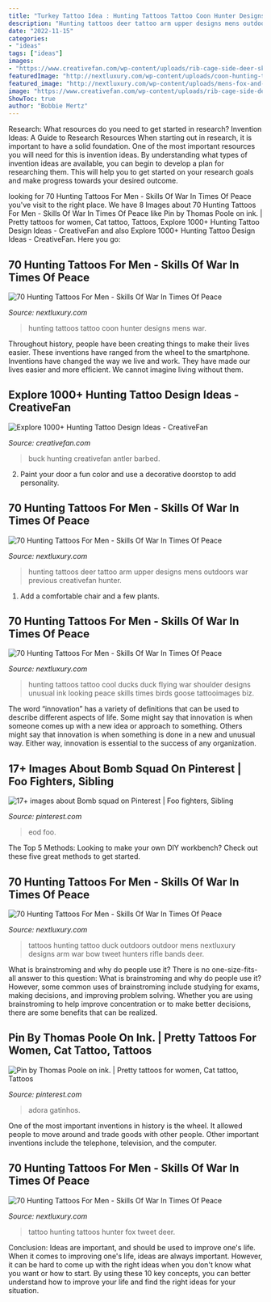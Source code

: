 ```yaml
---
title: "Turkey Tattoo Idea : Hunting Tattoos Tattoo Coon Hunter Designs Mens War"
description: "Hunting tattoos deer tattoo arm upper designs mens outdoors war previous creativefan hunter"
date: "2022-11-15"
categories:
- "ideas"
tags: ["ideas"]
images:
- "https://www.creativefan.com/wp-content/uploads/rib-cage-side-deer-skull-tattoo-236x315.jpg"
featuredImage: "http://nextluxury.com/wp-content/uploads/coon-hunting-tattoos-for-men.jpg"
featured_image: "http://nextluxury.com/wp-content/uploads/mens-fox-and-hunter-tattoo.jpg"
image: "https://www.creativefan.com/wp-content/uploads/rib-cage-side-deer-skull-tattoo-236x315.jpg"
ShowToc: true
author: "Bobbie Mertz"
---
```



Research: What resources do you need to get started in research?
Invention Ideas: A Guide to Research Resources
When starting out in research, it is important to have a solid foundation. One of the most important resources you will need for this is invention ideas. By understanding what types of invention ideas are available, you can begin to develop a plan for researching them. This will help you to get started on your research goals and make progress towards your desired outcome.

	

		
looking for 70 Hunting Tattoos For Men - Skills Of War In Times Of Peace you've visit to the right place. We have 8 Images about 70 Hunting Tattoos For Men - Skills Of War In Times Of Peace like Pin by Thomas Poole on ink. | Pretty tattoos for women, Cat tattoo, Tattoos, Explore 1000+ Hunting Tattoo Design Ideas - CreativeFan and also Explore 1000+ Hunting Tattoo Design Ideas - CreativeFan. Here you go:
		
    
## 70 Hunting Tattoos For Men - Skills Of War In Times Of Peace

<img loading=lazy src="http://nextluxury.com/wp-content/uploads/coon-hunting-tattoos-for-men.jpg" onerror="this.onerror=null;this.src='https://tse2.mm.bing.net/th?id=OIP.WAI9sc0c0mOIEHyiiSSXFQHaHa&amp;pid=15.1';" alt="70 Hunting Tattoos For Men - Skills Of War In Times Of Peace">

_Source: nextluxury.com_

>hunting tattoos tattoo coon hunter designs mens war. 

	

Throughout history, people have been creating things to make their lives easier. These inventions have ranged from the wheel to the smartphone. Inventions have changed the way we live and work. They have made our lives easier and more efficient. We cannot imagine living without them.

    
## Explore 1000+ Hunting Tattoo Design Ideas - CreativeFan

<img loading=lazy src="https://www.creativefan.com/wp-content/uploads/rib-cage-side-deer-skull-tattoo-236x315.jpg" onerror="this.onerror=null;this.src='https://tse3.mm.bing.net/th?id=OIP.D5bLYBJKz2hM1r6aPl7sHQAAAA&amp;pid=15.1';" alt="Explore 1000+ Hunting Tattoo Design Ideas - CreativeFan">

_Source: creativefan.com_

>buck hunting creativefan antler barbed. 

	

2. Paint your door a fun color and use a decorative doorstop to add personality.

    
## 70 Hunting Tattoos For Men - Skills Of War In Times Of Peace

<img loading=lazy src="http://nextluxury.com/wp-content/uploads/best-hunting-tattoos-for-males-on-arm.jpg" onerror="this.onerror=null;this.src='https://tse4.mm.bing.net/th?id=OIP.mdLoPbpZdnvgOBMhsd0P4AHaJC&amp;pid=15.1';" alt="70 Hunting Tattoos For Men - Skills Of War In Times Of Peace">

_Source: nextluxury.com_

>hunting tattoos deer tattoo arm upper designs mens outdoors war previous creativefan hunter. 

	

1. Add a comfortable chair and a few plants. 

    
## 70 Hunting Tattoos For Men - Skills Of War In Times Of Peace

<img loading=lazy src="http://nextluxury.com/wp-content/uploads/cool-hunting-tattoos-for-men-of-birds-on-shoulder.jpg" onerror="this.onerror=null;this.src='https://tse3.mm.bing.net/th?id=OIP.XlOq_3NCmycdYsipzk2aLwHaGy&amp;pid=15.1';" alt="70 Hunting Tattoos For Men - Skills Of War In Times Of Peace">

_Source: nextluxury.com_

>hunting tattoos tattoo cool ducks duck flying war shoulder designs unusual ink looking peace skills times birds goose tattooimages biz. 

	

The word “innovation” has a variety of definitions that can be used to describe different aspects of life. Some might say that innovation is when someone comes up with a new idea or approach to something. Others might say that innovation is when something is done in a new and unusual way. Either way, innovation is essential to the success of any organization.

    
## 17+ Images About Bomb Squad On Pinterest | Foo Fighters, Sibling

<img loading=lazy src="https://s-media-cache-ak0.pinimg.com/736x/69/67/a6/6967a682016d5c0dc0e9991e427730d6.jpg" onerror="this.onerror=null;this.src='https://tse2.mm.bing.net/th?id=OIP.hEUQ3gK_5CW-rZeRbQsbVgHaFj&amp;pid=15.1';" alt="17+ images about Bomb squad on Pinterest | Foo fighters, Sibling">

_Source: pinterest.com_

>eod foo. 

	

The Top 5 Methods:
Looking to make your own DIY workbench? Check out these five great methods to get started.

    
## 70 Hunting Tattoos For Men - Skills Of War In Times Of Peace

<img loading=lazy src="http://nextluxury.com/wp-content/uploads/outdoors-hunting-tattoo-for-men.jpg" onerror="this.onerror=null;this.src='https://tse3.mm.bing.net/th?id=OIP.qjoRRzHp-6X8v25xDvzPuAHaHi&amp;pid=15.1';" alt="70 Hunting Tattoos For Men - Skills Of War In Times Of Peace">

_Source: nextluxury.com_

>tattoos hunting tattoo duck outdoors outdoor mens nextluxury designs arm war bow tweet hunters rifle bands deer. 

	

What is brainstroming and why do people use it?
There is no one-size-fits-all answer to this question: What is brainstroming and why do people use it? However, some common uses of brainstroming include studying for exams, making decisions, and improving problem solving. Whether you are using brainstroming to help improve concentration or to make better decisions, there are some benefits that can be realized.

    
## Pin By Thomas Poole On Ink. | Pretty Tattoos For Women, Cat Tattoo, Tattoos

<img loading=lazy src="https://i.pinimg.com/originals/6c/c8/a1/6cc8a119faf5887bc88a2bc3a46ad207.jpg" onerror="this.onerror=null;this.src='https://tse4.mm.bing.net/th?id=OIP._hJiJCn0ZKSLu3VuF0C1NwHaJ4&amp;pid=15.1';" alt="Pin by Thomas Poole on ink. | Pretty tattoos for women, Cat tattoo, Tattoos">

_Source: pinterest.com_

>adora gatinhos. 

	

One of the most important inventions in history is the wheel. It allowed people to move around and trade goods with other people. Other important inventions include the telephone, television, and the computer.

    
## 70 Hunting Tattoos For Men - Skills Of War In Times Of Peace

<img loading=lazy src="http://nextluxury.com/wp-content/uploads/mens-fox-and-hunter-tattoo.jpg" onerror="this.onerror=null;this.src='https://tse2.mm.bing.net/th?id=OIP.GLqz2Q8sUeD_Yh8k710uOAAAAA&amp;pid=15.1';" alt="70 Hunting Tattoos For Men - Skills Of War In Times Of Peace">

_Source: nextluxury.com_

>tattoo hunting tattoos hunter fox tweet deer. 

	

Conclusion: Ideas are important, and should be used to improve one's life.
When it comes to improving one's life, ideas are always important. However, it can be hard to come up with the right ideas when you don't know what you want or how to start. By using these 10 key concepts, you can better understand how to improve your life and find the right ideas for your situation.

